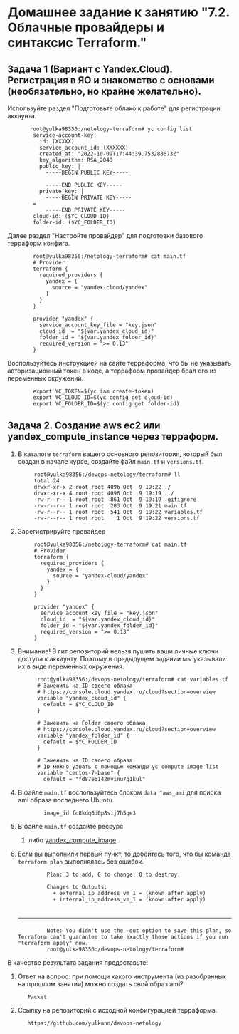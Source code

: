 # Домашнее задание к занятию "7.2. Облачные провайдеры и синтаксис Terraform."

## Задача 1 (Вариант с Yandex.Cloud). Регистрация в ЯО и знакомство с основами (необязательно, но крайне желательно).

 Используйте раздел "Подготовьте облако к работе" для регистрации аккаунта. 
  

           root@yulka98356:/netology-terraform# yc config list
            service-account-key:
              id: (XXXXX)
              service_account_id: (XXXXXX)
              created_at: "2022-10-09T17:44:39.753288673Z"
              key_algorithm: RSA_2048
              public_key: |
                -----BEGIN PUBLIC KEY-----

                -----END PUBLIC KEY-----
              private_key: |
                -----BEGIN PRIVATE KEY-----
            =
                -----END PRIVATE KEY-----
            cloud-id: ($YC_CLOUD_ID)
            folder-id: ($YC_FOLDER_ID)
            
 Далее раздел "Настройте провайдер" для подготовки базового терраформ конфига.
 
            root@yulka98356:/netology-terraform# cat main.tf
            # Provider
            terraform {
              required_providers {
                yandex = {
                  source = "yandex-cloud/yandex"
                }
              }
            }

            provider "yandex" {
              service_account_key_file = "key.json"
              cloud_id  = "${var.yandex_cloud_id}"
              folder_id = "${var.yandex_folder_id}"
              required_version = ">= 0.13"
            }

  Воспользуйтесь инструкцией на сайте терраформа, что бы не указывать авторизационный токен в коде, а терраформ провайдер брал его из переменных окружений.

            export YC_TOKEN=$(yc iam create-token)
            export YC_CLOUD_ID=$(yc config get cloud-id)
            export YC_FOLDER_ID=$(yc config get folder-id)


## Задача 2. Создание aws ec2 или yandex_compute_instance через терраформ. 

1. В каталоге `terraform` вашего основного репозитория, который был создан в начале курсе, создайте файл `main.tf` и `versions.tf`.

            root@yulka98356:/devops-netology/terraform# ll
            total 24
            drwxr-xr-x 2 root root 4096 Oct  9 19:22 ./
            drwxr-xr-x 4 root root 4096 Oct  9 19:19 ../
            -rw-r--r-- 1 root root  861 Oct  9 19:19 .gitignore
            -rw-r--r-- 1 root root  283 Oct  9 19:21 main.tf
            -rw-r--r-- 1 root root  541 Oct  9 19:22 variables.tf
            -rw-r--r-- 1 root root    1 Oct  9 19:22 versions.tf

2. Зарегистрируйте провайдер 

            root@yulka98356:/netology-terraform# cat main.tf
            # Provider
            terraform {
              required_providers {
                yandex = {
                  source = "yandex-cloud/yandex"
                }
              }
            }

            provider "yandex" {
              service_account_key_file = "key.json"
              cloud_id  = "${var.yandex_cloud_id}"
              folder_id = "${var.yandex_folder_id}"
              required_version = ">= 0.13"
            }

3. Внимание! В гит репозиторий нельзя пушить ваши личные ключи доступа к аккаунту. Поэтому в предыдущем задании мы указывали
их в виде переменных окружения. 

             root@yulka98356:/devops-netology/terraform# cat variables.tf
             # Заменить на ID своего облака
             # https://console.cloud.yandex.ru/cloud?section=overview
             variable "yandex_cloud_id" {
               default = $YC_CLOUD_ID
             }

             # Заменить на Folder своего облака
             # https://console.cloud.yandex.ru/cloud?section=overview
             variable "yandex_folder_id" {
               default = $YC_FOLDER_ID
             }

             # Заменить на ID своего образа
             # ID можно узнать с помощью команды yc compute image list
             variable "centos-7-base" {
               default = "fd87e6142mvinu7q1kul"

4. В файле `main.tf` воспользуйтесь блоком `data "aws_ami` для поиска ami образа последнего Ubuntu.  

               image_id fd8kdq6d0p8sij7h5qe3

5. В файле `main.tf` создайте рессурс 
   1. либо [yandex_compute_image](https://registry.terraform.io/providers/yandex-cloud/yandex/latest/docs/resources/compute_image).

7. Если вы выполнили первый пункт, то добейтесь того, что бы команда `terraform plan` выполнялась без ошибок. 

                Plan: 3 to add, 0 to change, 0 to destroy.

                Changes to Outputs:
                  + external_ip_address_vm_1 = (known after apply)
                  + internal_ip_address_vm_1 = (known after apply)

                ────────────────────────────────────────────────────────────────────────────────────────────────────────────────────────────────────────────────────────────────────────────────────────────────────────────────

                Note: You didn't use the -out option to save this plan, so Terraform can't guarantee to take exactly these actions if you run "terraform apply" now.
                root@yulka98356:/devops-netology/terraform#

В качестве результата задания предоставьте:
1. Ответ на вопрос: при помощи какого инструмента (из разобранных на прошлом занятии) можно создать свой образ ami?

          Packet

1. Ссылку на репозиторий с исходной конфигурацией терраформа.  

          https://github.com/yulkann/devops-netology
 

